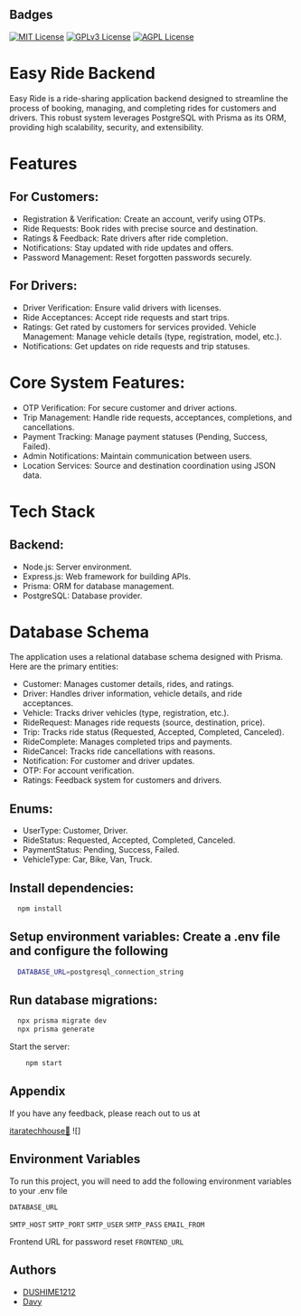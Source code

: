 ## Badges

[![MIT License](https://img.shields.io/badge/License-MIT-green.svg)](https://choosealicense.com/licenses/mit/)
[![GPLv3 License](https://img.shields.io/badge/License-GPL%20v3-yellow.svg)](https://opensource.org/licenses/)
[![AGPL License](https://img.shields.io/badge/license-AGPL-blue.svg)](http://www.gnu.org/licenses/agpl-3.0)

# Easy Ride Backend

Easy Ride is a ride-sharing application backend designed to streamline the process of booking, managing, and completing rides for customers and drivers. This robust system leverages PostgreSQL with Prisma as its ORM, providing high scalability, security, and extensibility.

# Features

## For Customers:

- Registration & Verification: Create an account, verify using OTPs.
- Ride Requests: Book rides with precise source and destination.
- Ratings & Feedback: Rate drivers after ride completion.
- Notifications: Stay updated with ride updates and offers.
- Password Management: Reset forgotten passwords securely.

## For Drivers:

- Driver Verification: Ensure valid drivers with licenses.
- Ride Acceptances: Accept ride requests and start trips.
- Ratings: Get rated by customers for services provided.
  Vehicle Management: Manage vehicle details (type, registration, model, etc.).
- Notifications: Get updates on ride requests and trip statuses.

# Core System Features:

- OTP Verification: For secure customer and driver actions.
- Trip Management: Handle ride requests, acceptances, completions, and cancellations.
- Payment Tracking: Manage payment statuses (Pending, Success, Failed).
- Admin Notifications: Maintain communication between users.
- Location Services: Source and destination coordination using JSON data.

# Tech Stack

## Backend:

- Node.js: Server environment.
- Express.js: Web framework for building APIs.
- Prisma: ORM for database management.
- PostgreSQL: Database provider.

# Database Schema

The application uses a relational database schema designed with Prisma. Here are the primary entities:

- Customer: Manages customer details, rides, and ratings.
- Driver: Handles driver information, vehicle details, and ride acceptances.
- Vehicle: Tracks driver vehicles (type, registration, etc.).
- RideRequest: Manages ride requests (source, destination, price).
- Trip: Tracks ride status (Requested, Accepted, Completed, Canceled).
- RideComplete: Manages completed trips and payments.
- RideCancel: Tracks ride cancellations with reasons.
- Notification: For customer and driver updates.
- OTP: For account verification.
- Ratings: Feedback system for customers and drivers.

## Enums:

- UserType: Customer, Driver.
- RideStatus: Requested, Accepted, Completed, Canceled.
- PaymentStatus: Pending, Success, Failed.
- VehicleType: Car, Bike, Van, Truck.

## Install dependencies:

```bash
  npm install

```

## Setup environment variables: Create a .env file and configure the following

```bash
  DATABASE_URL=postgresql_connection_string

```

## Run database migrations:

```bash
  npx prisma migrate dev
  npx prisma generate

```

Start the server:

```bash
    npm start
```

## Appendix

If you have any feedback, please reach out to us at

[itaratechhouse🚀](itaratechhouse.com)
![]

## Environment Variables

To run this project, you will need to add the following environment variables to your .env file

`DATABASE_URL`

`SMTP_HOST`
`SMTP_PORT`
`SMTP_USER`
`SMTP_PASS`
`EMAIL_FROM`

Frontend URL for password reset
`FRONTEND_URL`

## Authors

- [DUSHIME1212](https://github.com/DUSHIME1212)
- [Davy](https://github.com/DUSHIME1212)
